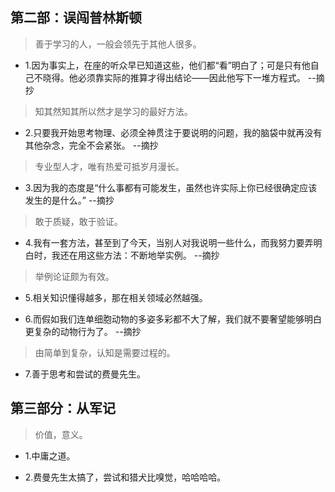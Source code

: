 ## 第二部：误闯普林斯顿

>善于学习的人，一般会领先于其他人很多。

- 1.因为事实上，在座的听众早已知道这些，他们都“看”明白了；可是只有他自己不晓得。他必须靠实际的推算才得出结论——因此他写下一堆方程式。 --摘抄

>知其然知其所以然才是学习的最好方法。

- 2.只要我开始思考物理、必须全神贯注于要说明的问题，我的脑袋中就再没有其他杂念，完全不会紧张。 --摘抄

>专业型人才，唯有热爱可抵岁月漫长。

- 3.因为我的态度是“什么事都有可能发生，虽然也许实际上你已经很确定应该发生的是什么。” --摘抄

>敢于质疑，敢于验证。

- 4.我有一套方法，甚至到了今天，当别人对我说明一些什么，而我努力要弄明白时，我还在用这些方法：不断地举实例。 --摘抄

>举例论证颇为有效。

- 5.相关知识懂得越多，那在相关领域必然越强。

- 6.而假如我们连单细胞动物的多姿多彩都不大了解，我们就不要奢望能够明白更复杂的动物行为了。 --摘抄

>由简单到复杂，认知是需要过程的。

- 7.善于思考和尝试的费曼先生。

## 第三部分：从军记

>价值，意义。

- 1.中庸之道。

- 2.费曼先生太搞了，尝试和猎犬比嗅觉，哈哈哈哈。
